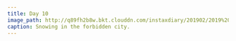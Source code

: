 ```yaml
---
title: Day 10
image_path: http://q89fh2b8w.bkt.clouddn.com/instaxdiary/201902/2019%202%2014%20.jpg
caption: Snowing in the forbidden city.
---
```


